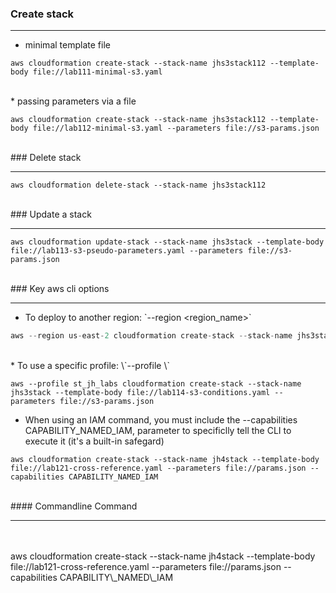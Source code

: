 ### Create stack

- - -

* minimal template file

``` shell
aws cloudformation create-stack --stack-name jhs3stack112 --template-body file://lab111-minimal-s3.yaml
```
<br>
* passing parameters via a file

``` shell
aws cloudformation create-stack --stack-name jhs3stack112 --template-body file://lab112-minimal-s3.yaml --parameters file://s3-params.json
```
<br>
### Delete stack

- - -

``` shell
aws cloudformation delete-stack --stack-name jhs3stack112
```
<br>
### Update a stack

- - -

``` shell
aws cloudformation update-stack --stack-name jhs3stack --template-body file://lab113-s3-pseudo-parameters.yaml --parameters file://s3-params.json
```
<br>
### Key aws cli options

- - -

* To deploy to another region: \`--region <region\_name>\`

``` javascript
aws --region us-east-2 cloudformation create-stack --stack-name jhs3stack --template-body file://lab114-s3-conditions.yaml --parameters file://s3-params.json
```
<br>
* To use a specific profile: \`--profile <profile\_name>\`

``` shell
aws --profile st_jh_labs cloudformation create-stack --stack-name jhs3stack --template-body file://lab114-s3-conditions.yaml --parameters file://s3-params.json
```

* When using an IAM command, you must include the --capabilities CAPABILITY\_NAMED\_IAM, parameter to specificlly tell the CLI to execute it (it's a built-in safegard)

``` shell
aws cloudformation create-stack --stack-name jh4stack --template-body file://lab121-cross-reference.yaml --parameters file://params.json --capabilities CAPABILITY_NAMED_IAM
```
<br>
#### Commandline Command

- - -

<br>
<br>
aws cloudformation create-stack --stack-name jh4stack --template-body file://lab121-cross-reference.yaml --parameters file://params.json --capabilities CAPABILITY\_NAMED\_IAM